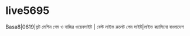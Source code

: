 # live5695
Basa8|0619|স্লট মেশিন গেম ও বাজির ওয়েবসাইট | বেস্ট লাইভ রুলেট গেম সাইট|লাইভ ক্যাসিনো বাংলাদেশ
